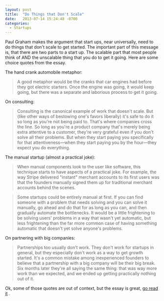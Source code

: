 ```yaml
---
layout: post
title:  "Do Things that Don't Scale"
date:   2013-07-14 15:24:48 -0700
categories:
  - Startups
---
```


Paul Graham makes the argument that start ups, near universally, need to do things that don't scale to get started. The important part of this message is, that there are two parts to a start up. The scalable part that most people think of AND the unscalable thing that you do to get it going. Here are some choice quotes from the essay.

The hand crank automobile metaphor: 

 >  A good metaphor would be the cranks that car engines had before they got electric starters. Once the engine was going, it would keep going, but there was a separate and laborious process to get it going. 

 On consulting: 

 > Consulting is the canonical example of work that doesn't scale. But (like other ways of bestowing one's favors liberally) it's safe to do it so long as you're not being paid to. That's where companies cross the line. So long as you're a product company that's merely being extra attentive to a customer, they're very grateful even if you don't solve all their problems. But when they start paying you specifically for that attentiveness—when they start paying you by the hour—they expect you do everything.

 The manual startup (almost a practical joke): 

 >  When manual components look to the user like software, this technique starts to have aspects of a practical joke. For example, the way Stripe delivered "instant" merchant accounts to its first users was that the founders manually signed them up for traditional merchant accounts behind the scenes. 

 >  
 > 
 >  Some startups could be entirely manual at first. If you can find someone with a problem that needs solving and you can solve it manually, go ahead and do that for as long as you can, and then gradually automate the bottlenecks. It would be a little frightening to be solving users' problems in a way that wasn't yet automatic, but less frightening than the far more common case of having something automatic that doesn't yet solve anyone's problems. 

 On partnering with big companies: 

 >  Partnerships too usually don't work. They don't work for startups in general, but they especially don't work as a way to get growth started. It's a common mistake among inexperienced founders to believe that a partnership with a big company will be their big break. Six months later they're all saying the same thing: that was way more work than we expected, and we ended up getting practically nothing out of it. 

 Ok, some of those quotes are out of context, but the essay is great,   [go read it](http://paulgraham.com/ds.html) . 

 
